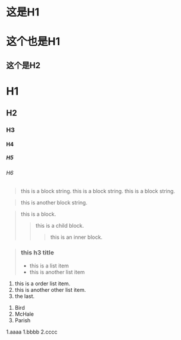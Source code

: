 # 这是H1

这个也是H1
============

这个是H2
------------

# H1
## H2
### H3
#### H4
##### H5
###### H6


> this is a block string.
> this is a block string.
this is a block string.
>

> this is another block string.


> this is a block.
>> this is a child block.
>>> this is an inner block.

>

>

> ### this h3 title
> * this is a list item
> * this is another list item

1. this is a order list item.
2. this is another other list item.
3. the last.

<ol>
<li>Bird</li>
<li>McHale</li>
<li>Parish</li>
</ol>

1.aaaa
1.bbbb
2.cccc



